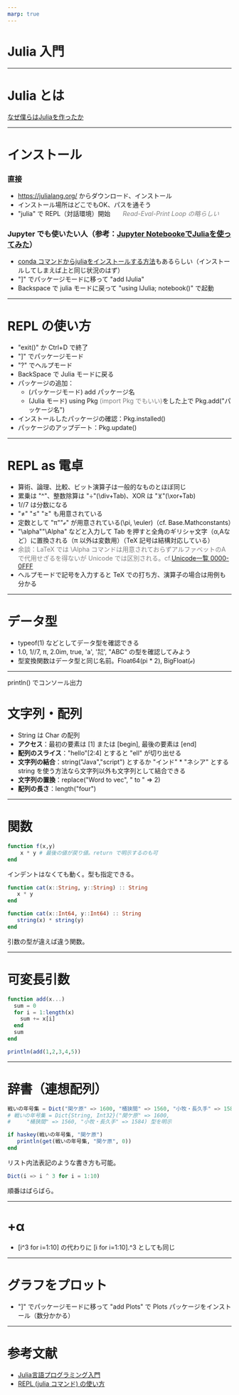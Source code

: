 ```yaml
---
marp: true
---
```

# Julia 入門

---
<!-- paginate: true -->
<!-- footer: Julia 入門 -->
# Julia とは
[なぜ僕らはJuliaを作ったか](https://www.geidai.ac.jp/~marui/julialang/why_we_created_julia/index.html)

---
# インストール
### 直接
- https://julialang.org/ からダウンロード、インストール
- インストール場所はどこでもOK、パスを通そう
- "julia" で REPL（対話環境）開始　　<span style="color: gray">*Read-Eval-Print Loop の略らしい*</span>

### Jupyter でも使いたい人（参考：[Jupyter NotebookeでJuliaを使ってみた](https://note.com/char_mi/n/nf8fc1b83591d)）
- [conda コマンドからjuliaをインストールする方法](https://qiita.com/MTNakata/items/54b8c0fc49df4d026eef)もあるらしい（インストールしてしまえば上と同じ状況のはず）
- "]" でパッケージモードに移って "add IJulia"
- Backspace で julia モードに戻って "using IJulia; notebook()" で起動

---
# REPL の使い方
- "exit()" か Ctrl+D で終了
- "]" でパッケージモード
- "?" でヘルプモード
- BackSpace で Julia モードに戻る
- パッケージの追加：
  - (パッケージモード) add パッケージ名
  - (Julia モード) using Pkg <span style="color:gray">(import Pkg でもいい)</span>をした上で Pkg.add("パッケージ名") 
- インストールしたパッケージの確認：Pkg.installed()
- パッケージのアップデート：Pkg.update()

---
# REPL as 電卓
- 算術、論理、比較、ビット演算子は一般的なものとほぼ同じ
- 累乗は "^"、整数除算は "÷"(\div+Tab)、XOR は "⊻"(\xor+Tab)
- 1//7 は分数になる
- "≠" "≤" "≥" も用意されている
- 定数として "π""ℯ" が用意されている(\pi, \euler)（cf. Base.Mathconstants）
- "\alpha""\Alpha" などと入力して Tab を押すと全角のギリシャ文字（α,Αなど）に置換される（π 以外は変数用）（TeX 記号は結構対応している）
- <span style="color:gray">余談：LaTeX では \Alpha コマンドは用意されておらずアルファベットのAで代用せざるを得ないが Unicode では区別される。cf.[Unicode一覧 0000-0FFF](https://ja.wikipedia.org/wiki/Unicode%E4%B8%80%E8%A6%A7_0000-0FFF)</span>
- ヘルプモードで記号を入力すると TeX での打ち方、演算子の場合は用例も分かる

---
# データ型
- typeof(1) などとしてデータ型を確認できる
- 1.0, 1//7, π, 2.0im, true, 'a', '㌕', "ABC" の型を確認してみよう
- 型変換関数はデータ型と同じ名前。Float64(pi * 2), BigFloat(ℯ)

---
println() でコンソール出力
# 文字列・配列
- String は Char の配列
- **アクセス**：最初の要素は [1] または [begin], 最後の要素は [end]
- **配列のスライス**："hello"[2:4] とすると "ell" が切り出せる
- **文字列の結合**：string("Java","script") とするか "インド" * "ネシア" とする
string を使う方法なら文字列以外も文字列として結合できる
- **文字列の置換**：replace("Word to vec", " to " => 2)
- **配列の長さ**：length("four")

---
# 関数
```julia
function f(x,y)
    x * y # 最後の値が戻り値。return で明示するのも可
end
```
インデントはなくても動く。型も指定できる。
```julia
function cat(x::String, y::String) :: String
   x * y
end

function cat(x::Int64, y::Int64) :: String
   string(x) * string(y)
end
```
引数の型が違えば違う関数。

---
# 可変長引数
```julia
function add(x...)
  sum = 0
  for i = 1:length(x)
    sum += x[i]
  end
  sum
end

println(add(1,2,3,4,5))
```

---
# 辞書（連想配列）
```julia
戦いの年号集 = Dict("関ケ原" => 1600, "桶狭間" => 1560, "小牧・長久手" => 1584)
# 戦いの年号集 = Dict{String, Int32}("関ケ原" => 1600, 
#     "桶狭間" => 1560, "小牧・長久手" => 1584) 型を明示

if haskey(戦いの年号集, "関ケ原")
   println(get(戦いの年号集, "関ケ原", 0))
end
```
リスト内法表記のような書き方も可能。
```julia
Dict(i => i ^ 3 for i = 1:10)
```
順番はばらばら。

---
# +α
* [i^3 for i=1:10] の代わりに [i for i=1:10].^3 としても同じ

---
# グラフをプロット
* "]" でパッケージモードに移って "add Plots" で Plots パッケージをインストール（数分かかる）

---
# 参考文献
* [Julia言語プログラミング入門](http://itref.fc2web.com/lang/julia/)
* [REPL (julia コマンド) の使い方](http://nalab.mind.meiji.ac.jp/~mk/labo/text/julia-memo/node6.html)